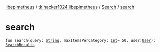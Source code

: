 [libepimetheus](../../index.md) / [tk.hacker1024.libepimetheus](../index.md) / [Search](index.md) / [search](./search.md)

# search

`fun search(query: `[`String`](https://kotlinlang.org/api/latest/jvm/stdlib/kotlin/-string/index.html)`, maxItemsPerCategory: `[`Int`](https://kotlinlang.org/api/latest/jvm/stdlib/kotlin/-int/index.html)` = 50, user: `[`User`](../-user/index.md)`): `[`SearchResults`](../../tk.hacker1024.libepimetheus.data.search/-search-results/index.md)